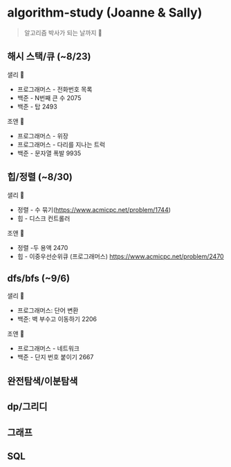 # algorithm-study (Joanne & Sally)
> 알고리즘 박사가 되는 날까지 🚀

## 해시 스택/큐 (~8/23)
샐리 🐥  
* 프로그래머스 - 전화번호 목록  
* 백준 - N번째 큰 수 2075  
* 백준 - 탑 2493  

조앤 🌟  
* 프로그래머스 - 위장  
* 프로그래머스 - 다리를 지나는 트럭  
* 백준 - 문자열 폭발 9935  

## 힙/정렬 (~8/30)
샐리 🐥  
* 정렬 - 수 묶기(https://www.acmicpc.net/problem/1744)  
* 힙 - 디스크 컨트롤러  

조앤 🌟   
* 정렬 -두 용액 2470  
* 힙 - 이중우선순위큐 (프로그래머스) https://www.acmicpc.net/problem/2470  

## dfs/bfs (~9/6)
샐리 🐥  
* 프로그래머스: 단어 변환
* 백준: 벽 부수고 이동하기 2206  


조앤 🌟   
* 프로그래머스 - 네트워크 
* 백준 - 단지 번호 붙이기 2667

## 완전탐색/이분탐색 

## dp/그리디

## 그래프

## SQL 
